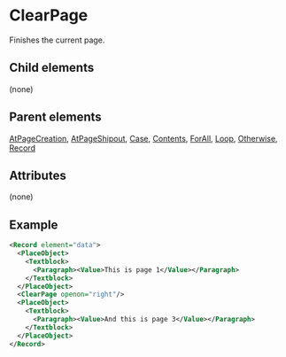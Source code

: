 # ClearPage



Finishes the current page. 



##  Child elements

(none)

##  Parent elements

[AtPageCreation](../atpagecreation.md), [AtPageShipout](../atpageshipout.md), [Case](../case.md), [Contents](../contents.md), [ForAll](../forall.md), [Loop](../loop.md), [Otherwise](../otherwise.md), [Record](../record.md)


## Attributes
(none)

## Example

```xml
<Record element="data">
  <PlaceObject>
    <Textblock>
      <Paragraph><Value>This is page 1</Value></Paragraph>
    </Textblock>
  </PlaceObject>
  <ClearPage openon="right"/>
  <PlaceObject>
    <Textblock>
      <Paragraph><Value>And this is page 3</Value></Paragraph>
    </Textblock>
  </PlaceObject>
</Record>

```






